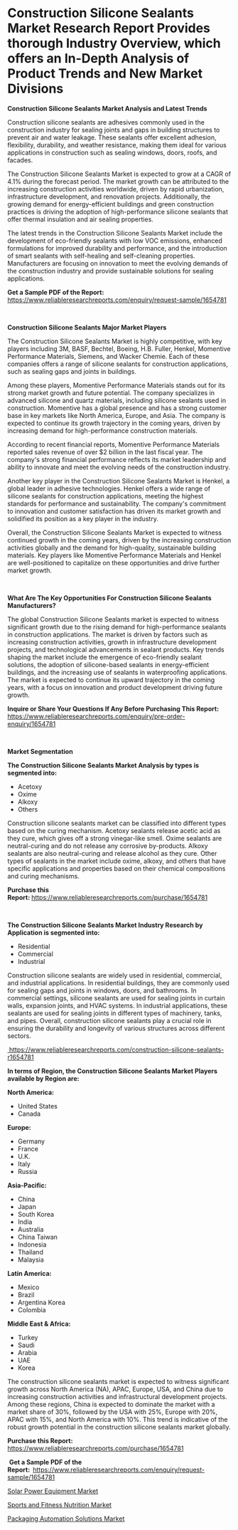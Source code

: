 <p><h1>Construction Silicone Sealants Market Research Report Provides thorough Industry Overview, which offers an In-Depth Analysis of Product Trends and New Market Divisions</h1></p><p><strong>Construction Silicone Sealants Market Analysis and Latest Trends</strong></p>
<p><p>Construction silicone sealants are adhesives commonly used in the construction industry for sealing joints and gaps in building structures to prevent air and water leakage. These sealants offer excellent adhesion, flexibility, durability, and weather resistance, making them ideal for various applications in construction such as sealing windows, doors, roofs, and facades.</p><p>The Construction Silicone Sealants Market is expected to grow at a CAGR of 4.1% during the forecast period. The market growth can be attributed to the increasing construction activities worldwide, driven by rapid urbanization, infrastructure development, and renovation projects. Additionally, the growing demand for energy-efficient buildings and green construction practices is driving the adoption of high-performance silicone sealants that offer thermal insulation and air sealing properties.</p><p>The latest trends in the Construction Silicone Sealants Market include the development of eco-friendly sealants with low VOC emissions, enhanced formulations for improved durability and performance, and the introduction of smart sealants with self-healing and self-cleaning properties. Manufacturers are focusing on innovation to meet the evolving demands of the construction industry and provide sustainable solutions for sealing applications.</p></p>
<p><strong>Get a Sample PDF of the Report:&nbsp;</strong> <a href="https://www.reliableresearchreports.com/enquiry/request-sample/1654781">https://www.reliableresearchreports.com/enquiry/request-sample/1654781</a></p>
<p>&nbsp;</p>
<p><strong>Construction Silicone Sealants Major Market Players</strong></p>
<p><p>The Construction Silicone Sealants Market is highly competitive, with key players including 3M, BASF, Bechtel, Boeing, H.B. Fuller, Henkel, Momentive Performance Materials, Siemens, and Wacker Chemie. Each of these companies offers a range of silicone sealants for construction applications, such as sealing gaps and joints in buildings.</p><p>Among these players, Momentive Performance Materials stands out for its strong market growth and future potential. The company specializes in advanced silicone and quartz materials, including silicone sealants used in construction. Momentive has a global presence and has a strong customer base in key markets like North America, Europe, and Asia. The company is expected to continue its growth trajectory in the coming years, driven by increasing demand for high-performance construction materials.</p><p>According to recent financial reports, Momentive Performance Materials reported sales revenue of over $2 billion in the last fiscal year. The company's strong financial performance reflects its market leadership and ability to innovate and meet the evolving needs of the construction industry.</p><p>Another key player in the Construction Silicone Sealants Market is Henkel, a global leader in adhesive technologies. Henkel offers a wide range of silicone sealants for construction applications, meeting the highest standards for performance and sustainability. The company's commitment to innovation and customer satisfaction has driven its market growth and solidified its position as a key player in the industry.</p><p>Overall, the Construction Silicone Sealants Market is expected to witness continued growth in the coming years, driven by the increasing construction activities globally and the demand for high-quality, sustainable building materials. Key players like Momentive Performance Materials and Henkel are well-positioned to capitalize on these opportunities and drive further market growth.</p></p>
<p>&nbsp;</p>
<p><strong>What Are The Key Opportunities For Construction Silicone Sealants Manufacturers?</strong></p>
<p><p>The global Construction Silicone Sealants market is expected to witness significant growth due to the rising demand for high-performance sealants in construction applications. The market is driven by factors such as increasing construction activities, growth in infrastructure development projects, and technological advancements in sealant products. Key trends shaping the market include the emergence of eco-friendly sealant solutions, the adoption of silicone-based sealants in energy-efficient buildings, and the increasing use of sealants in waterproofing applications. The market is expected to continue its upward trajectory in the coming years, with a focus on innovation and product development driving future growth.</p></p>
<p><strong>Inquire or Share Your Questions If Any Before Purchasing This Report:</strong> <a href="https://www.reliableresearchreports.com/enquiry/pre-order-enquiry/1654781">https://www.reliableresearchreports.com/enquiry/pre-order-enquiry/1654781</a></p>
<p>&nbsp;</p>
<p><strong>Market Segmentation</strong></p>
<p><strong>The Construction Silicone Sealants Market Analysis by types is segmented into:</strong></p>
<p><ul><li>Acetoxy</li><li>Oxime</li><li>Alkoxy</li><li>Others</li></ul></p>
<p><p>Construction silicone sealants market can be classified into different types based on the curing mechanism. Acetoxy sealants release acetic acid as they cure, which gives off a strong vinegar-like smell. Oxime sealants are neutral-curing and do not release any corrosive by-products. Alkoxy sealants are also neutral-curing and release alcohol as they cure. Other types of sealants in the market include oxime, alkoxy, and others that have specific applications and properties based on their chemical compositions and curing mechanisms.</p></p>
<p><strong>Purchase this Report:&nbsp;</strong><a href="https://www.reliableresearchreports.com/purchase/1654781">https://www.reliableresearchreports.com/purchase/1654781</a></p>
<p>&nbsp;</p>
<p><strong>The Construction Silicone Sealants Market Industry Research by Application is segmented into:</strong></p>
<p><ul><li>Residential</li><li>Commercial</li><li>Industrial</li></ul></p>
<p><p>Construction silicone sealants are widely used in residential, commercial, and industrial applications. In residential buildings, they are commonly used for sealing gaps and joints in windows, doors, and bathrooms. In commercial settings, silicone sealants are used for sealing joints in curtain walls, expansion joints, and HVAC systems. In industrial applications, these sealants are used for sealing joints in different types of machinery, tanks, and pipes. Overall, construction silicone sealants play a crucial role in ensuring the durability and longevity of various structures across different sectors.</p></p>
<p><a href="https://www.reliableresearchreports.com/construction-silicone-sealants-r1654781">&nbsp;https://www.reliableresearchreports.com/construction-silicone-sealants-r1654781</a></p>
<p><strong>In terms of Region, the Construction Silicone Sealants Market Players available by Region are:</strong></p>
<p>
    <p> <strong> North America: </strong>
        <ul>
            <li>United States</li>
            <li>Canada</li>
        </ul>
        </p> 
    <p> <strong> Europe: </strong>
        <ul>
            <li>Germany</li>
            <li>France</li>
            <li>U.K.</li>
            <li>Italy</li>
            <li>Russia</li>
        </ul>
        </p> 
    <p> <strong> Asia-Pacific: </strong>
        <ul>
            <li>China</li>
            <li>Japan</li>
            <li>South Korea</li>
            <li>India</li>
            <li>Australia</li>
            <li>China Taiwan</li>
            <li>Indonesia</li>
            <li>Thailand</li>
            <li>Malaysia</li>
        </ul>
        </p> 
    <p> <strong> Latin America: </strong>
        <ul>
            <li>Mexico</li>
            <li>Brazil</li>
            <li>Argentina Korea</li>
            <li>Colombia</li>
        </ul>
        </p> 
    <p> <strong> Middle East & Africa: </strong>
        <ul>
            <li>Turkey</li>
            <li>Saudi</li>
            <li>Arabia</li>
            <li>UAE</li>
            <li>Korea</li>
        </ul>
    </p>
    </p>
<p><p>The construction silicone sealants market is expected to witness significant growth across North America (NA), APAC, Europe, USA, and China due to increasing construction activities and infrastructural development projects. Among these regions, China is expected to dominate the market with a market share of 30%, followed by the USA with 25%, Europe with 20%, APAC with 15%, and North America with 10%. This trend is indicative of the robust growth potential in the construction silicone sealants market globally.</p></p>
<p><strong>Purchase this Report: </strong><a href="https://www.reliableresearchreports.com/purchase/1654781">https://www.reliableresearchreports.com/purchase/1654781</a></p>
<p>&nbsp;<strong>Get a Sample PDF of the Report:&nbsp;&nbsp;</strong><a href="https://www.reliableresearchreports.com/enquiry/request-sample/1654781">https://www.reliableresearchreports.com/enquiry/request-sample/1654781</a></p>
<p><strong></strong></p>
<p><p><a href="https://www.linkedin.com/pulse/solar-power-equipment-market-size-outlook-forecast-2024-2031-mv4te">Solar Power Equipment Market</a></p><p><a href="https://www.linkedin.com/pulse/sports-fitness-nutrition-market-size-reveals-best-marketing-s2wjf">Sports and Fitness Nutrition Market</a></p><p><a href="https://www.linkedin.com/pulse/packaging-automation-solutions-market-analysis-its-cagr-mlj4e">Packaging Automation Solutions Market</a></p></p>